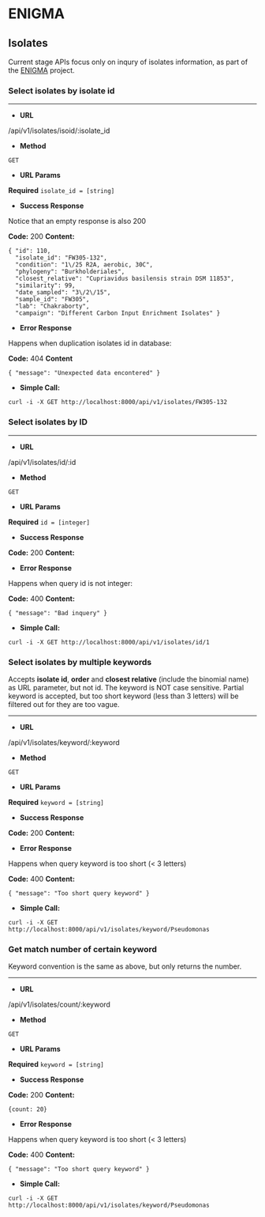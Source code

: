 # ENIGMA

## Isolates

Current stage APIs focus only on inqury of isolates information, as part of the [ENIGMA](http://enigma.lbl.gov/) project.

### Select isolates by isolate id

---

- **URL**

/api/v1/isolates/isoid/:isolate\_id

- **Method**

`GET`

- **URL Params**

**Required**
`isolate_id = [string]`

- **Success  Response**

Notice that an empty response is also 200

**Code:** 200
**Content:**
```
{ "id": 110,
  "isolate_id": "FW305-132",
  "condition": "1\/25 R2A, aerobic, 30C",
  "phylogeny": "Burkholderiales",
  "closest_relative": "Cupriavidus basilensis strain DSM 11853",
  "similarity": 99,
  "date_sampled": "3\/2\/15",
  "sample_id": "FW305",
  "lab": "Chakraborty",
  "campaign": "Different Carbon Input Enrichment Isolates" }
```

- **Error Response**

Happens when duplication isolates id in database:

**Code:** 404
**Content**
```
{ "message": "Unexpected data encontered" }
```

- **Simple Call:**

```
curl -i -X GET http://localhost:8000/api/v1/isolates/FW305-132
```

### Select isolates by ID

----

- **URL**

/api/v1/isolates/id/:id

- **Method**

`GET`

- **URL Params**

**Required**
`id = [integer]`

- **Success Response**

**Code:** 200
**Content:**

- **Error Response**

Happens when query id is not integer:

**Code:** 400
**Content:**

```
{ "message": "Bad inquery" }
```

- **Simple Call:**

```
curl -i -X GET http://localhost:8000/api/v1/isolates/id/1
```

### Select isolates by multiple keywords

Accepts **isolate id**, **order** and **closest relative** (include the binomial name) as URL parameter, but not id. The keyword is NOT case sensitive. Partial keyword is accepted, but too short keyword (less than 3 letters) will be filtered out for they are too vague.

----

- **URL**

/api/v1/isolates/keyword/:keyword

- **Method**

`GET`

- **URL Params**

**Required**
`keyword = [string]`

- **Success Response**

**Code:** 200
**Content:**

- **Error Response**

Happens when query keyword is too short (< 3 letters)

**Code:** 400
**Content:**

```
{ "message": "Too short query keyword" }
```

- **Simple Call:**

```
curl -i -X GET http://localhost:8000/api/v1/isolates/keyword/Pseudomonas
```

### Get match number of certain keyword

Keyword convention is the same as above, but only returns the number.

----

- **URL**

/api/v1/isolates/count/:keyword

- **Method**

`GET`

- **URL Params**

**Required**
`keyword = [string]`

- **Success Response**

**Code:** 200
**Content:**
```
{count: 20}
```

- **Error Response**

Happens when query keyword is too short (< 3 letters)

**Code:** 400
**Content:**

```
{ "message": "Too short query keyword" }
```

- **Simple Call:**

```
curl -i -X GET http://localhost:8000/api/v1/isolates/keyword/Pseudomonas
```
